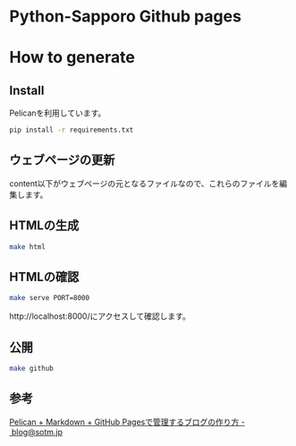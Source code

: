 # Python-Sapporo Github pages

# How to generate

## Install
Pelicanを利用しています。

```sh
pip install -r requirements.txt
```

## ウェブページの更新
content以下がウェブページの元となるファイルなので、これらのファイルを編集します。

## HTMLの生成
```sh
make html
```

## HTMLの確認
```sh
make serve PORT=8000
```

http://localhost:8000/にアクセスして確認します。

## 公開
```sh
make github
```

## 参考
[Pelican + Markdown + GitHub Pagesで管理するブログの作り方 - blog@sotm.jp](http://blog.sotm.jp/2014/01/04/Pelican-Markdown-GithubPages-install-guide/)
